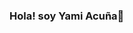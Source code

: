 ### Hola! soy Yami Acuña👋

<!--
**yamilaacunia88/yamilaacunia88** es un✨ especial ✨ repository porque se ve reflejada mi evolucion y aprendizajes.



- 🔭Estoy trabajando en mi proyecto final de e-commerce...
- 🌱 Aprendiendo sobre desarrollo full stack

-
-->

